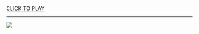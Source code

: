 
<a href="https://premium76.site?title=unblocked_games_360&ref=13M">CLICK TO PLAY</a></h3>
<hr>

<a href="https://premium76.site?title=unblocked_games_360&ref=13M"><img src="https://clearcache.store/games.png"></a>


